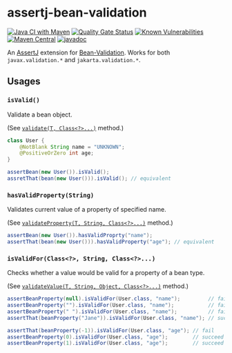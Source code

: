 # assertj-bean-validation

[![Java CI with Maven](https://github.com/jinahya/assertj-bean-validation/actions/workflows/maven.yml/badge.svg)](https://github.com/jinahya/assertj-bean-validation/actions/workflows/maven.yml)
[![Quality Gate Status](https://sonarcloud.io/api/project_badges/measure?project=jinahya_assertj-bean-validation&metric=alert_status)](https://sonarcloud.io/dashboard?id=jinahya_assertj-bean-validation)
[![Known Vulnerabilities](https://snyk.io/test/github/jinahya/assertj-bean-validation/badge.svg)](https://snyk.io/test/github/jinahya/assertj-bean-validation)
[![Maven Central](https://img.shields.io/maven-central/v/com.github.jinahya/assertj-bean-validation)](https://search.maven.org/artifact/com.github.jinahya/assertj-bean-validation)
[![javadoc](https://javadoc.io/badge2/com.github.jinahya/assertj-bean-valiation/javadoc.svg)](https://javadoc.io/doc/com.github.jinahya/assertj-bean-valiation)

An [AssertJ](https://joel-costigliola.github.io/assertj/) extension for [Bean-Validation](https://beanvalidation.org/). Works for both `javax.validation.*` and `jakarta.validation.*`.

## Usages

### `isValid()`

Validate a bean object.

(See [`validate(T, Class<?>...)`][validate] method.)

```java
class User {
    @NotBlank String name = "UNKNOWN";
    @PositiveOrZero int age;
}

assertBean(new User()).isValid();
assretThat(bean(new User())).isValid(); // equivalent
```

### `hasValidProperty(String)`

Validates current value of a property of specified name.

(See [`validateProperty(T, String, Class<?>...)`][validateProperty] method.)

```java
assertBean(new User()).hasValidProprty("name");
assertThat(bean(new User())).hasValidProperty("age"); // equivalent
```

### `isValidFor(Class<?>, String, Class<?>...)`

Checks whether a value would be valid for a property of a bean type.

(See [`validateValue(T, String, Object, Class<?>...)`][validateValue] method.)

```java
assertBeanProperty(null).isValidFor(User.class, "name");         // fail
assertBeanProperty("").isValidFor(User.class, "name");           // fail
assertBeanProperty(" ").isValidFor(User.class, "name");          // fail
assertThat(beanProperty("Jane")).isValidFor(User.class, "name"); // succeed

assertThat(beanProperty(-1)).isValidFor(User.class, "age"); // fail
assertBeanProperty(0).isValidFor(User.class, "age");        // succeed
assertBeanProperty(1).isValidFor(User.class, "age");        // succeed
```

[validate]: https://javadoc.io/static/jakarta.validation/jakarta.validation-api/3.0.0/jakarta/validation/Validator.html#validate-T-java.lang.Class...-

[validateProperty]: https://javadoc.io/static/jakarta.validation/jakarta.validation-api/3.0.0/jakarta/validation/Validator.html#validateProperty-T-java.lang.String-java.lang.Class...-

[validateValue]: https://javadoc.io/static/jakarta.validation/jakarta.validation-api/3.0.0/jakarta/validation/Validator.html#validateValue-java.lang.Class-java.lang.String-java.lang.Object-java.lang.Class...-

